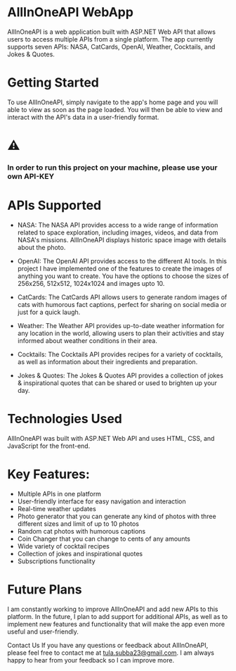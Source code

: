 # AllInOneAPI WebApp
AllInOneAPI is a web application built with ASP.NET Web API that allows users to access multiple APIs from a single platform. The app currently supports seven APIs: NASA, CatCards, OpenAI, Weather, Cocktails, and Jokes & Quotes.

# Getting Started
To use AllInOneAPI, simply navigate to the app's home page and you will able to view as soon as the page loaded. You will then be able to view and interact with the API's data in a user-friendly format.
# :warning: <h3>In order to run this project on your machine, please use your own API-KEY</h3>
# APIs Supported
* NASA:
The NASA API provides access to a wide range of information related to space exploration, including images, videos, and data from NASA's missions. AllInOneAPI displays historic space image with details about the photo.

* OpenAI:
The OpenAI API provides access to the different AI tools. In this project I have implemented one of the features to create the images of anything you want to create. You have the options to choose the sizes of 256x256, 512x512, 1024x1024 and images upto 10.

* CatCards:
The CatCards API allows users to generate random images of cats with humorous fact captions, perfect for sharing on social media or just for a quick laugh.

* Weather:
The Weather API provides up-to-date weather information for any location in the world, allowing users to plan their activities and stay informed about weather conditions in their area.

* Cocktails:
The Cocktails API provides recipes for a variety of cocktails, as well as information about their ingredients and preparation.

* Jokes & Quotes:
The Jokes & Quotes API provides a collection of jokes & inspirational quotes that can be shared or used to brighten up your day.

# Technologies Used
AllInOneAPI was built with ASP.NET Web API and uses HTML, CSS, and JavaScript for the front-end.

# Key Features:
* Multiple APIs in one platform
* User-friendly interface for easy navigation and interaction
* Real-time weather updates
* Photo generator that you can generate any kind of photos with three different sizes and limit of up to 10 photos
* Random cat photos with humorous captions
* Coin Changer that you can change to cents of any amounts
* Wide variety of cocktail recipes
* Collection of jokes and inspirational quotes
* Subscriptions functionality
# Future Plans
I am constantly working to improve AllInOneAPI and add new APIs to this platform. In the future, I plan to add support for additional APIs, as well as to implement new features and functionality that will make the app even more useful and user-friendly.

Contact Us
If you have any questions or feedback about AllInOneAPI, please feel free to contact me at tula.subba23@gmail.com. I am always happy to hear from your feedback so I can improve more.
